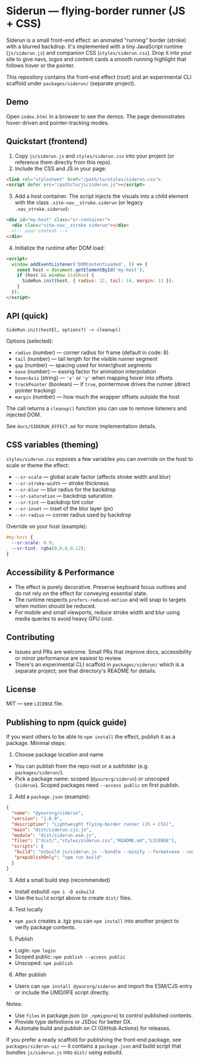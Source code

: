 # Siderun — flying-border runner (JS + CSS)

Siderun is a small front-end effect: an animated "running" border (stroke) with a blurred backdrop. It's implemented with a tiny JavaScript runtime (`js/siderun.js`) and companion CSS (`styles/siderun.css`). Drop it into your site to give navs, logos and content cards a smooth running highlight that follows hover or the pointer.

This repository contains the front-end effect (root) and an experimental CLI scaffold under `packages/siderun/` (separate project).

## Demo
Open `index.html` in a browser to see the demos. The page demonstrates hover-driven and pointer-tracking modes.

## Quickstart (frontend)
1. Copy `js/siderun.js` and `styles/siderun.css` into your project (or reference them directly from this repo).
2. Include the CSS and JS in your page:

```html
<link rel="stylesheet" href="/path/to/styles/siderun.css">
<script defer src="/path/to/js/siderun.js"></script>
```

3. Add a host container. The script injects the visuals into a child element with the class `.site-nav__stroke.siderun` (or legacy `.nav_stroke.siderun`):

```html
<div id="my-host" class="sr-container">
  <div class="site-nav__stroke siderun"></div>
  <!-- your content -->
</div>
```

4. Initialize the runtime after DOM load:

```html
<script>
  window.addEventListener('DOMContentLoaded', () => {
    const host = document.getElementById('my-host');
    if (host && window.SideRun) {
      SideRun.init(host, { radius: 12, tail: 14, margin: 11 });
    }
  });
</script>
```

## API (quick)
`SideRun.init(hostEl, options?) -> cleanup()`

Options (selected):
- `radius` (number) — corner radius for frame (default in code: 8)
- `tail` (number) — tail length for the visible runner segment
- `gap` (number) — spacing used for inner/ghost segments
- `ease` (number) — easing factor for animation interpolation
- `hoverAxis` (string) — `'x'` or `'y'` when mapping hover into offsets
- `trackPointer` (boolean) — if `true`, pointermove drives the runner (direct pointer tracking)
- `margin` (number) — how much the wrapper offsets outside the host

The call returns a `cleanup()` function you can use to remove listeners and injected DOM.

See `docs/SIDERUN_EFFECT.md` for more implementation details.

## CSS variables (theming)
`styles/siderun.css` exposes a few variables you can override on the host to scale or theme the effect:
- `--sr-scale` — global scale factor (affects stroke width and blur)
- `--sr-stroke-width` — stroke thickness
- `--sr-blur` — blur radius for the backdrop
- `--sr-saturation` — backdrop saturation
- `--sr-tint` — backdrop tint color
- `--sr-inset` — inset of the blur layer (px)
- `--sr-radius` — corner radius used by backdrop

Override on your host (example):

```css
#my-host {
  --sr-scale: 0.9;
  --sr-tint: rgba(0,0,0,0.12);
}
```

## Accessibility & Performance
- The effect is purely decorative. Preserve keyboard focus outlines and do not rely on the effect for conveying essential state.
- The runtime respects `prefers-reduced-motion` and will snap to targets when motion should be reduced.
- For mobile and small viewports, reduce stroke width and blur using media queries to avoid heavy GPU cost.

## Contributing
- Issues and PRs are welcome. Small PRs that improve docs, accessibility or minor performance are easiest to review.
- There's an experimental CLI scaffold in `packages/siderun/` which is a separate project; see that directory's README for details.

## License
MIT — see `LICENSE` file.

## Publishing to npm (quick guide)
If you want others to be able to `npm install` the effect, publish it as a package. Minimal steps:

1. Choose package location and name
  - You can publish from the repo root or a subfolder (e.g. `packages/siderun/`).
  - Pick a package name: scoped (`@yourorg/siderun`) or unscoped (`siderun`). Scoped packages need `--access public` on first publish.

2. Add a `package.json` (example):

```json
{
  "name": "@yourorg/siderun",
  "version": "1.0.0",
  "description": "Lightweight flying-border runner (JS + CSS)",
  "main": "dist/siderun.cjs.js",
  "module": "dist/siderun.esm.js",
  "files": ["dist/","styles/siderun.css","README.md","LICENSE"],
  "scripts": {
   "build": "esbuild js/siderun.js --bundle --minify --format=esm --outdir=dist && esbuild js/siderun.js --bundle --minify --format=cjs --outfile=dist/siderun.cjs.js",
   "prepublishOnly": "npm run build"
  }
}
```

3. Add a small build step (recommended)
  - Install esbuild: `npm i -D esbuild`
  - Use the `build` script above to create `dist/` files.

4. Test locally
  - `npm pack` creates a .tgz you can `npm install` into another project to verify package contents.

5. Publish
  - Login: `npm login`
  - Scoped public: `npm publish --access public`
  - Unscoped: `npm publish`

6. After publish
  - Users can `npm install @yourorg/siderun` and import the ESM/CJS entry or include the UMD/IIFE script directly.

Notes:
 - Use `files` in package.json (or `.npmignore`) to control published contents.
 - Provide type definitions or JSDoc for better DX.
 - Automate build and publish on CI (GitHub Actions) for releases.

If you prefer a ready scaffold for publishing the front-end package, see `packages/siderun-ui/` — it contains a `package.json` and build script that bundles `js/siderun.js` into `dist/` using esbuild.

